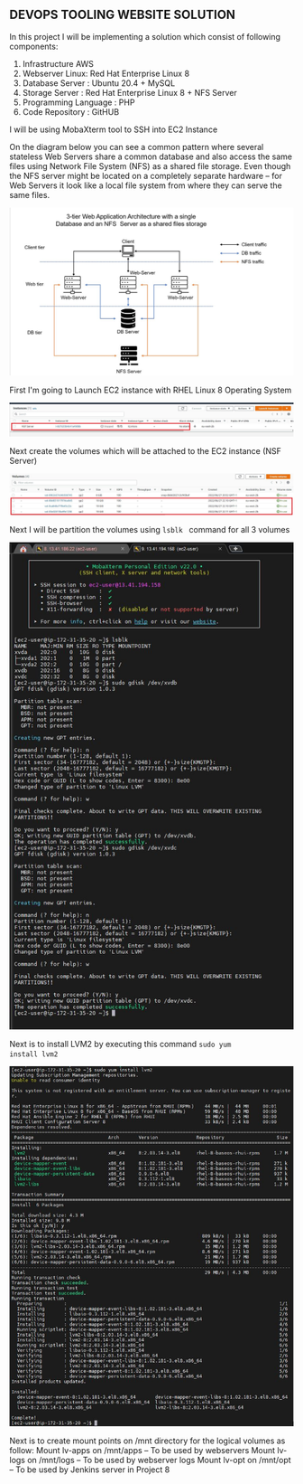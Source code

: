## DEVOPS TOOLING WEBSITE SOLUTION

In this project I will be implementing a solution which consist of following components:

1. Infrastructure AWS
2. Webserver Linux: Red Hat Enterprise Linux 8
3. Database Server : Ubuntu 20.4 + MySQL
4. Storage Server : Red Hat Enterprise Linux 8 + NFS Server
5. Programming Language : PHP
6. Code Repository : GitHUB

I will be using MobaXterm tool to SSH into EC2 Instance


On the diagram below you can see a common pattern where several stateless Web Servers share a common database and also access the same files using Network File System (NFS) as a shared file storage. Even though the NFS server might be located on a completely separate hardware – for Web Servers it look like a local file system from where they can serve the same files.

![alt text](./Images/Capture.JPG)

First I'm going to Launch EC2 instance with RHEL Linux 8 Operating System

![alt text](./Images/Server.JPG)

Next create the volumes which will be attached to the EC2 instance (NSF Server)

![alt text](./Images/created%20volumes.JPG)

Next I will be partition the volumes using <code>lsblk </code> command for all  3 volumes

![alt text](./Images/step1%20run%20lsblk.JPG)

Next is to install LVM2 by executing this command <code>sudo yum install lvm2</code>

![alt text](./Images/step2%20install%20lvm2.JPG)

Next is to create mount points on /mnt directory for the logical volumes as follow:
Mount lv-apps on /mnt/apps – To be used by webservers
Mount lv-logs on /mnt/logs – To be used by webserver logs
Mount lv-opt on /mnt/opt – To be used by Jenkins server in Project 8


